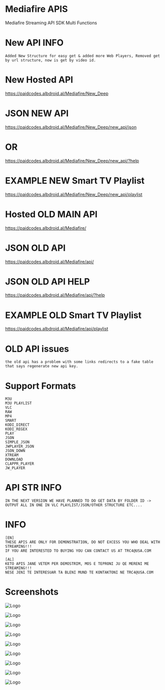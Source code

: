 # Mediafire APIS
Mediafire Streaming API SDK Multi Functions

# New API INFO
    Added New Structure for easy get & added more Web Players, Removed get by url structure, now is get by video id.

# New Hosted API

https://paidcodes.albdroid.al/Mediafire/New_Deep

# JSON NEW API

https://paidcodes.albdroid.al/Mediafire/New_Deep/new_api/json
# OR
https://paidcodes.albdroid.al/Mediafire/New_Deep/new_api/?help

# EXAMPLE NEW Smart TV Playlist

https://paidcodes.albdroid.al/Mediafire/New_Deep/new_api/playlist

# Hosted OLD MAIN API

https://paidcodes.albdroid.al/Mediafire/

# JSON OLD API

https://paidcodes.albdroid.al/Mediafire/api/

# JSON OLD API HELP

https://paidcodes.albdroid.al/Mediafire/api/?help

# EXAMPLE OLD Smart TV Playlist

https://paidcodes.albdroid.al/Mediafire/api/playlist

# OLD API issues
    the old api has a problem with some links redirects to a fake table that says regenerate new api key.

# Support Formats
    M3U
    M3U PLAYLIST
    VLC
    RAW
    MP4
    SMART
    KODI_DIRECT
    KODI_REGEX
    PLAY
    JSON
    SIMPLE_JSON
    JWPLAYER_JSON
    JSON_DOWN
    XTREAM
    DOWNLOAD
    CLAPPR_PLAYER
    JW_PLAYER

# API STR INFO
    IN THE NEXT VERSION WE HAVE PLANNED TO DO GET DATA BY FOLDER ID -> OUTPUT ALL IN ONE IN VLC PLAYLIST/JSON/OTHER STRUCTURE ETC....

# INFO
    [EN]
    THESE APIS ARE ONLY FOR DEMONSTRATION, DO NOT EXCESS YOU WHO DEAL WITH STREAMING!!!
    IF YOU ARE INTERESTED TO BUYING YOU CAN CONTACT US AT TRC4@USA.COM
    
    [AL]
    KETO APIS JANE VETEM PER DEMOSTRIM, MOS E TEPRONI JU QE MERENI ME STREAMING!!!
    NESE JENI TE INTERESUAR TA BLENI MUND TE KONTAKTONI NE TRC4@USA.COM

# Screenshots
![Logo](https://github.com/SxtBox/Mediafire_APIS/blob/main/Screenshots/CLAPPR_PLAYER.png?raw=true?raw=true)

![Logo](https://github.com/SxtBox/Mediafire_APIS/blob/main/Screenshots/JW_PLAYER.png?raw=true?raw=true)

![Logo](https://github.com/SxtBox/Mediafire_APIS/blob/main/Screenshots/JSON_HELPER.png?raw=true?raw=true)

![Logo](https://github.com/SxtBox/Mediafire_APIS/blob/main/Screenshots/MAIN_DEFAULT_API.png?raw=true?raw=true)

![Logo](https://github.com/SxtBox/Mediafire_APIS/blob/main/Screenshots/MAIN_PLAYER_PLAYING1.png?raw=true?raw=true)

![Logo](https://github.com/SxtBox/Mediafire_APIS/blob/main/Screenshots/MAIN_PLAYER_PLAYING2.png?raw=true?raw=true)

![Logo](https://github.com/SxtBox/Mediafire_APIS/blob/main/Screenshots/MAIN_PLAYER_TEST.png?raw=true?raw=true)

![Logo](https://github.com/SxtBox/Mediafire_APIS/blob/main/Screenshots/SMART_TV.png?raw=true?raw=true)

![Logo](https://github.com/SxtBox/Mediafire_APIS/blob/main/Screenshots/VLC_PLAYER.png?raw=true?raw=true)
